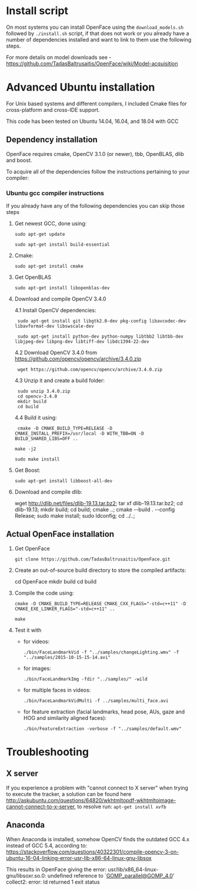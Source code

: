 # Install script 

On most systems you can install OpenFace using the `download_models.sh` followed by `./install.sh` script, if that does not work or you already have a number of dependencies installed and want to link to them use the following steps.

For more details on model downloads see - https://github.com/TadasBaltrusaitis/OpenFace/wiki/Model-acquisition

# Advanced Ubuntu installation

For Unix based systems and different compilers, I included Cmake files for cross-platform and cross-IDE support.

This code has been tested on Ubuntu 14.04, 16.04, and 18.04 with GCC

## Dependency installation

OpenFace requires cmake, OpenCV 3.1.0 (or newer), tbb, OpenBLAS, dlib and boost.

To acquire all of the dependencies follow the instructions pertaining to your compiler:

### Ubuntu gcc compiler instructions

If you already have any of the following dependencies you can skip those steps

1. Get newest GCC, done using:

    `sudo apt-get update`

    `sudo apt-get install build-essential`

2. Cmake:

    `sudo apt-get install cmake`

3. Get OpenBLAS

    `sudo apt-get install libopenblas-dev`

4. Download and compile OpenCV 3.4.0

    4.1 Install OpenCV dependencies:

        sudo apt-get install git libgtk2.0-dev pkg-config libavcodec-dev libavformat-dev libswscale-dev

        sudo apt-get install python-dev python-numpy libtbb2 libtbb-dev libjpeg-dev libpng-dev libtiff-dev libdc1394-22-dev

    4.2 Download OpenCV 3.4.0 from https://github.com/opencv/opencv/archive/3.4.0.zip

        wget https://github.com/opencv/opencv/archive/3.4.0.zip

    4.3 Unzip it and create a build folder:

        sudo unzip 3.4.0.zip
        cd opencv-3.4.0
        mkdir build
        cd build

    4.4 Build it using:

        cmake -D CMAKE_BUILD_TYPE=RELEASE -D CMAKE_INSTALL_PREFIX=/usr/local -D WITH_TBB=ON -D BUILD_SHARED_LIBS=OFF ..

	`make -j2`

	`sudo make install`

5. Get Boost:

    `sudo apt-get install libboost-all-dev`

6. Download and compile dlib:

    wget http://dlib.net/files/dlib-19.13.tar.bz2;
    tar xf dlib-19.13.tar.bz2;
    cd dlib-19.13;
    mkdir build;
    cd build;
    cmake ..;
    cmake --build . --config Release;
    sudo make install;
    sudo ldconfig;
    cd ../..;    
	
## Actual OpenFace installation

1. Get OpenFace

    `git clone https://github.com/TadasBaltrusaitis/OpenFace.git`

2. Create an out-of-source build directory to store the compiled artifacts:

    cd OpenFace
    mkdir build
    cd build

3. Compile the code using:

    `cmake -D CMAKE_BUILD_TYPE=RELEASE CMAKE_CXX_FLAGS="-std=c++11" -D CMAKE_EXE_LINKER_FLAGS="-std=c++11" .. `

	`make`
 

3. Test it with
    - for videos:

        `./bin/FaceLandmarkVid -f "../samples/changeLighting.wmv" -f "../samples/2015-10-15-15-14.avi"`

    - for images:

        `./bin/FaceLandmarkImg -fdir "../samples/" -wild`

    - for multiple faces in videos:

        `./bin/FaceLandmarkVidMulti -f ../samples/multi_face.avi`

    - for feature extraction (facial landmarks, head pose, AUs, gaze and HOG and similarity aligned faces):

        `./bin/FeatureExtraction -verbose -f "../samples/default.wmv"`

# Troubleshooting

## X server

If you experience a problem with "cannot connect to X server" when trying to execute the tracker, a solution can be found here http://askubuntu.com/questions/64820/wkhtmltopdf-wkhtmltoimage-cannot-connect-to-x-server, to resolve run:
    `apt-get install xvfb`

## Anaconda

When Anaconda is installed, somehow OpenCV finds the outdated GCC 4.x instead of GCC 5.4, according to: https://stackoverflow.com/questions/40322301/compile-opencv-3-on-ubuntu-16-04-linking-error-usr-lib-x86-64-linux-gnu-libsox

This results in OpenFace giving the error:
usr/lib/x86_64-linux-gnu/libsoxr.so.0: undefined reference to `GOMP_parallel@GOMP_4.0'
collect2: error: ld returned 1 exit status